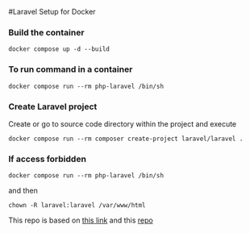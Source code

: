 #Laravel Setup for Docker

### Build the container
```
docker compose up -d --build
```

### To run command in a container
```
docker compose run --rm php-laravel /bin/sh
```

### Create Laravel project
Create or go to source code directory within the project and execute

```
docker compose run --rm composer create-project laravel/laravel .
```

### If access forbidden
```
docker compose run --rm php-laravel /bin/sh
```
and then
```
chown -R laravel:laravel /var/www/html
```

This repo is based on [this link](https://vshloda.medium.com/setting-up-a-laravel-10-development-environment-with-docker-3977a292c8dd) and this [repo](https://github.com/vshloda/docker-laravel)
